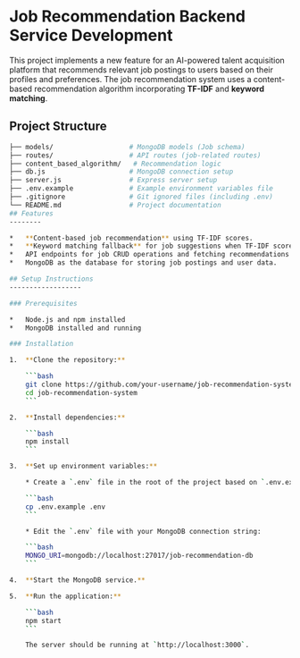 # Job Recommendation Backend Service Development

This project implements a new feature for an AI-powered talent acquisition platform that recommends relevant job postings to users based on their profiles and preferences. The job recommendation system uses a content-based recommendation algorithm incorporating **TF-IDF** and **keyword matching**.

## Project Structure

```bash
├── models/                   # MongoDB models (Job schema)
├── routes/                   # API routes (job-related routes)
├── content_based_algorithm/   # Recommendation logic
├── db.js                     # MongoDB connection setup
├── server.js                 # Express server setup
├── .env.example              # Example environment variables file
├── .gitignore                # Git ignored files (including .env)
└── README.md                 # Project documentation
## Features
--------

*   **Content-based job recommendation** using TF-IDF scores.
*   **Keyword matching fallback** for job suggestions when TF-IDF scores are low.
*   API endpoints for job CRUD operations and fetching recommendations.
*   MongoDB as the database for storing job postings and user data.

## Setup Instructions
------------------

### Prerequisites

*   Node.js and npm installed
*   MongoDB installed and running

### Installation

1.  **Clone the repository:**

    ```bash
    git clone https://github.com/your-username/job-recommendation-system.git 
    cd job-recommendation-system
    ```

2.  **Install dependencies:**

    ```bash
    npm install
    ```

3.  **Set up environment variables:**

    * Create a `.env` file in the root of the project based on `.env.example`:

    ```bash
    cp .env.example .env
    ```

    * Edit the `.env` file with your MongoDB connection string:

    ```bash
    MONGO_URI=mongodb://localhost:27017/job-recommendation-db
    ```

4.  **Start the MongoDB service.**

5.  **Run the application:**

    ```bash
    npm start
    ```

    The server should be running at `http://localhost:3000`.
